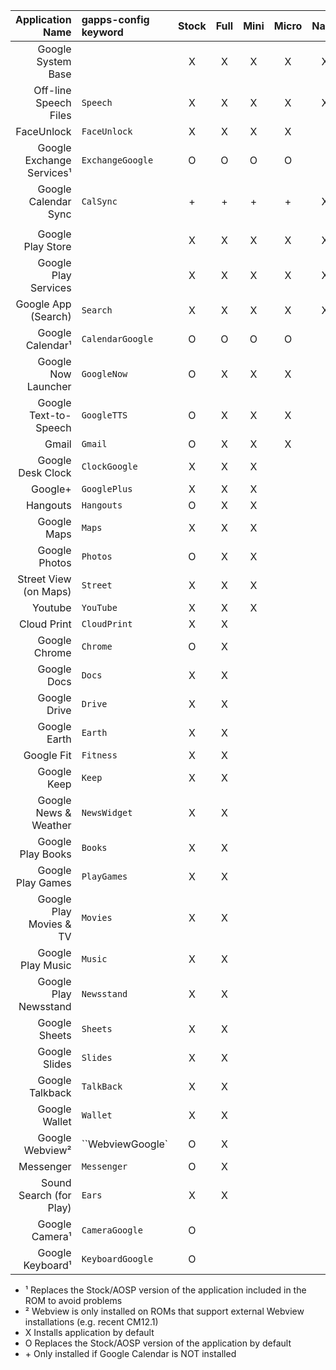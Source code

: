 |Application Name    |gapps-config<br>keyword|Stock|Full |Mini |Micro|Nano |Pico |
|------------------------:|:-----------------|:---:|:---:|:---:|:---:|:---:|:---:|
|Google System Base       |                  |  X  |  X  |  X  |  X  |  X  |  X  |
|Off-line Speech Files    |``Speech``        |  X  |  X  |  X  |  X  |  X  |     |
|FaceUnlock               |``FaceUnlock``    |  X  |  X  |  X  |  X  |     |     |
|Google Exchange Services¹|``ExchangeGoogle``|  O  |  O  |  O  |  O  |     |     |
|Google Calendar Sync     |``CalSync``       | \+  | \+  | \+  | \+  |  X  |  X  |
|                         |                  |     |     |     |     |     |     |
|Google Play Store        |                  |  X  |  X  |  X  |  X  |  X  |  X  |
|Google Play Services     |                  |  X  |  X  |  X  |  X  |  X  |  X  |
|Google App (Search)      |``Search``        |  X  |  X  |  X  |  X  |  X  |     |
|Google Calendar¹         |``CalendarGoogle``|  O  |  O  |  O  |  O  |     |     |
|Google Now Launcher      |``GoogleNow``     |  O  |  X  |  X  |  X  |     |     |
|Google Text-to-Speech    |``GoogleTTS``     |  O  |  X  |  X  |  X  |     |     |
|Gmail                    |``Gmail``         |  O  |  X  |  X  |  X  |     |     |
|Google Desk Clock        |``ClockGoogle``   |  X  |  X  |  X  |     |     |     |
|Google+                  |``GooglePlus``    |  X  |  X  |  X  |     |     |     |
|Hangouts                 |``Hangouts``      |  O  |  X  |  X  |     |     |     |
|Google Maps              |``Maps``          |  X  |  X  |  X  |     |     |     |
|Google Photos            |``Photos``        |  O  |  X  |  X  |     |     |     |
|Street View (on Maps)    |``Street``        |  X  |  X  |  X  |     |     |     |
|Youtube                  |``YouTube``       |  X  |  X  |  X  |     |     |     |
|Cloud Print              |``CloudPrint``    |  X  |  X  |     |     |     |     |
|Google Chrome            |``Chrome``        |  O  |  X  |     |     |     |     |
|Google Docs              |``Docs``          |  X  |  X  |     |     |     |     |
|Google Drive             |``Drive``         |  X  |  X  |     |     |     |     |
|Google Earth             |``Earth``         |  X  |  X  |     |     |     |     |
|Google Fit               |``Fitness``       |  X  |  X  |     |     |     |     |
|Google Keep              |``Keep``          |  X  |  X  |     |     |     |     |
|Google News & Weather    |``NewsWidget``    |  X  |  X  |     |     |     |     |
|Google Play Books        |``Books``         |  X  |  X  |     |     |     |     |
|Google Play Games        |``PlayGames``     |  X  |  X  |     |     |     |     |
|Google Play Movies & TV  |``Movies``        |  X  |  X  |     |     |     |     |
|Google Play Music        |``Music``         |  X  |  X  |     |     |     |     |
|Google Play Newsstand    |``Newsstand``     |  X  |  X  |     |     |     |     |
|Google Sheets            |``Sheets``        |  X  |  X  |     |     |     |     |
|Google Slides            |``Slides``        |  X  |  X  |     |     |     |     |
|Google Talkback          |``TalkBack``      |  X  |  X  |     |     |     |     |
|Google Wallet            |``Wallet``        |  X  |  X  |     |     |     |     |
|Google Webview²          |``WebviewGoogle`  |  O  |  X  |     |     |     |     |
|Messenger                |``Messenger``     |  O  |  X  |     |     |     |     |
|Sound Search (for Play)  |``Ears``          |  X  |  X  |     |     |     |     |
|Google Camera¹           |``CameraGoogle``  |  O  |     |     |     |     |     |
|Google Keyboard¹         |``KeyboardGoogle``|  O  |     |     |     |     |     |

* ¹ Replaces the Stock/AOSP version of the application included in the ROM to avoid problems
* ² Webview is only installed on ROMs that support external Webview installations (e.g. recent CM12.1)
* X Installs application by default
* O Replaces the Stock/AOSP version of the application by default
* \+ Only installed if Google Calendar is NOT installed